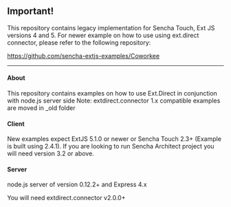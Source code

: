 ## Important!
This repository contains legacy implementation for Sencha Touch, Ext JS versions 4 and 5.
For newer example on how to use using ext.direct connector, please refer to the following repository:

https://github.com/sencha-extjs-examples/Coworkee

---

#### About
This repository contains examples on how to use Ext.Direct in conjunction with node.js server side
Note: extdirect.connector 1.x compatible examples are moved in _old folder

#### Client
New examples expect ExtJS 5.1.0 or newer or Sencha Touch 2.3+ (Example is built using 2.4.1).
If you are looking to run Sencha Architect project you will need version 3.2 or above.

#### Server
node.js server of version 0.12.2+ and Express 4.x

You will need extdirect.connector v2.0.0+

